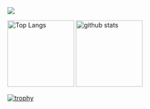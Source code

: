 ![](http://github-profile-summary-cards.vercel.app/api/cards/profile-details?username=shota-aws&theme=dracula)

<p align="left"> 
  <img alt="Top Langs" height="150px" src="https://github-readme-stats.vercel.app/api/top-langs/?username=shota-aws&layout=compact&count_private=true&show_icons=true&theme=dracula" />
  <img alt="github stats" height="150px" src="https://github-readme-stats.vercel.app/api?username=shota-aws&count_private=true&show_icons=true&show_icons=true&theme=dracula" />
</p>

[![trophy](https://github-profile-trophy.vercel.app/?username=shota-aws&theme=dracula&column=8)](https://github.com/ryo-ma/github-profile-trophy)